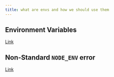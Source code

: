 ```yaml
---
title: what are envs and how we should use them
---
```


## Environment Variables

[Link](https://nextjs.org/docs/pages/building-your-application/configuring/environment-variables)

## Non-Standard `NODE_ENV` error

[Link](https://nextjs.org/docs/messages/non-standard-node-env)
